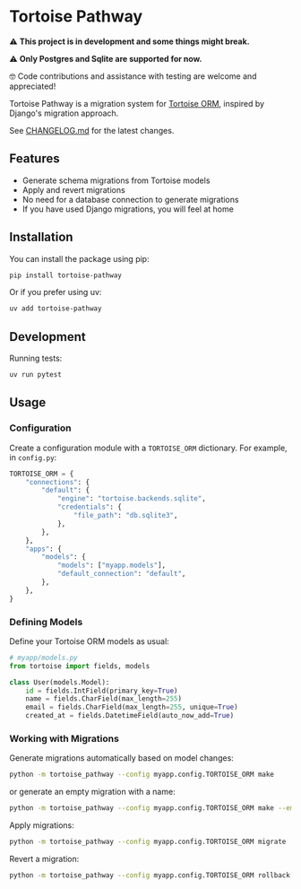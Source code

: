 # Tortoise Pathway

⚠️ **This project is in development and some things might break.**

⚠️ **Only Postgres and Sqlite are supported for now.**

🤓 Code contributions and assistance with testing are welcome and appreciated!

Tortoise Pathway is a migration system for [Tortoise ORM](https://github.com/tortoise/tortoise-orm/), inspired by Django's migration approach.

See [CHANGELOG.md](CHANGELOG.md) for the latest changes.

## Features

- Generate schema migrations from Tortoise models
- Apply and revert migrations
- No need for a database connection to generate migrations
- If you have used Django migrations, you will feel at home

## Installation

You can install the package using pip:

```bash
pip install tortoise-pathway
```

Or if you prefer using uv:

```bash
uv add tortoise-pathway
```

## Development

Running tests:
```bash
uv run pytest
```

## Usage

### Configuration

Create a configuration module with a `TORTOISE_ORM` dictionary. For example, in `config.py`:

```python
TORTOISE_ORM = {
    "connections": {
        "default": {
            "engine": "tortoise.backends.sqlite",
            "credentials": {
                "file_path": "db.sqlite3",
            },
        },
    },
    "apps": {
        "models": {
            "models": ["myapp.models"],
            "default_connection": "default",
        },
    },
}
```

### Defining Models

Define your Tortoise ORM models as usual:

```python
# myapp/models.py
from tortoise import fields, models

class User(models.Model):
    id = fields.IntField(primary_key=True)
    name = fields.CharField(max_length=255)
    email = fields.CharField(max_length=255, unique=True)
    created_at = fields.DatetimeField(auto_now_add=True)
```

### Working with Migrations

Generate migrations automatically based on model changes:
```bash
python -m tortoise_pathway --config myapp.config.TORTOISE_ORM make
```

or generate an empty migration with a name:
```bash
python -m tortoise_pathway --config myapp.config.TORTOISE_ORM make --empty --name "add_email_field"
```

Apply migrations:
```bash
python -m tortoise_pathway --config myapp.config.TORTOISE_ORM migrate
```

Revert a migration:
```bash
python -m tortoise_pathway --config myapp.config.TORTOISE_ORM rollback --migration <migration_name>
```
